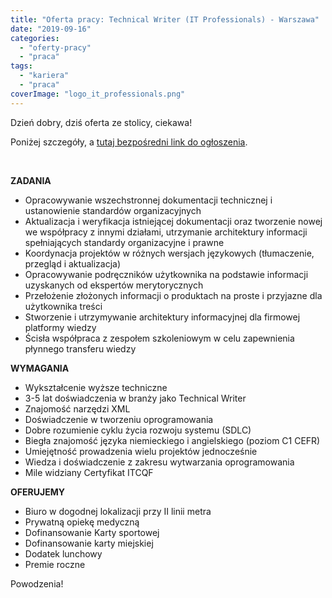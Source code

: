 ```yaml
---
title: "Oferta pracy: Technical Writer (IT Professionals) - Warszawa"
date: "2019-09-16"
categories: 
  - "oferty-pracy"
  - "praca"
tags: 
  - "kariera"
  - "praca"
coverImage: "logo_it_professionals.png"
---
```


Dzień dobry, dziś oferta ze stolicy, ciekawa!

Poniżej szczegóły, a [tutaj bezpośredni link do ogłoszenia](https://itprofessionals.com.pl/job/it-professionals-warszawa-2-technical-writer/).

 

**ZADANIA**

- Opracowywanie wszechstronnej dokumentacji technicznej i ustanowienie standardów organizacyjnych
- Aktualizacja i weryfikacja istniejącej dokumentacji oraz tworzenie nowej we współpracy z innymi działami, utrzymanie architektury informacji spełniających standardy organizacyjne i prawne
- Koordynacja projektów w różnych wersjach językowych (tłumaczenie, przegląd i aktualizacja)
- Opracowywanie podręczników użytkownika na podstawie informacji uzyskanych od ekspertów merytorycznych
- Przełożenie złożonych informacji o produktach na proste i przyjazne dla użytkownika treści
- Stworzenie i utrzymywanie architektury informacyjnej dla firmowej platformy wiedzy
- Ścisła współpraca z zespołem szkoleniowym w celu zapewnienia płynnego transferu wiedzy

**WYMAGANIA**

- Wykształcenie wyższe techniczne
- 3-5 lat doświadczenia w branży jako Technical Writer
- Znajomość narzędzi XML
- Doświadczenie w tworzeniu oprogramowania
- Dobre rozumienie cyklu życia rozwoju systemu (SDLC)
- Biegła znajomość języka niemieckiego i angielskiego (poziom C1 CEFR)
- Umiejętność prowadzenia wielu projektów jednocześnie
- Wiedza i doświadczenie z zakresu wytwarzania oprogramowania
- Mile widziany Certyfikat ITCQF

**OFERUJEMY**

- Biuro w dogodnej lokalizacji przy II linii metra
- Prywatną opiekę medyczną
- Dofinansowanie Karty sportowej
- Dofinansowanie karty miejskiej
- Dodatek lunchowy
- Premie roczne

Powodzenia!
